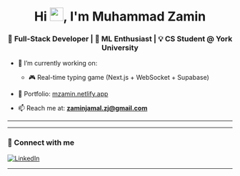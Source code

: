<h1 align="center">Hi <a href="https://github.com/mz-pixel"><img src="https://raw.githubusercontent.com/MartinHeinz/MartinHeinz/master/wave.gif" width="30"></a>, I'm Muhammad Zamin</h1>
<h3 align="center">🚀 Full-Stack Developer | 🧠 ML Enthusiast | 💡 CS Student @ York University</h3>

- 🔭 I’m currently working on:
  - 🎮 Real-time typing game (Next.js + WebSocket + Supabase)

- 💼 Portfolio: [mzamin.netlify.app](https://mzamin.netlify.app/)
- 📫 Reach me at: **zaminjamal.zj@gmail.com**

---
<!--
### 📌 Featured Projects

| Project | Description | Demo |
|--------|-------------|------|
| **MedSync** | Doctor appointment app with starvation-free scheduling algorithm | [Link]([https://medsync.netlify.app](https://github.com/mz-pixel/CtrlHackDel-Submission)) |
| **Typing Duel** | Multiplayer typing game using WebSockets and real-time cursor sync | _Coming soon_ |
--->
---

### 🤝 Connect with me

[![LinkedIn](https://img.shields.io/badge/LinkedIn-0077B5?style=for-the-badge&logo=linkedin&logoColor=white)](https://www.linkedin.com/in/muhammad-zamin-4b4998209/)

---
<!---
### 📊 GitHub Stats

<a href="https://github.com/mz-pixel">
  <img src="https://github-readme-stats.vercel.app/api?username=mz-pixel&show_icons=true&theme=radical&rank_icon=github" width="48%">
</a>
--->
